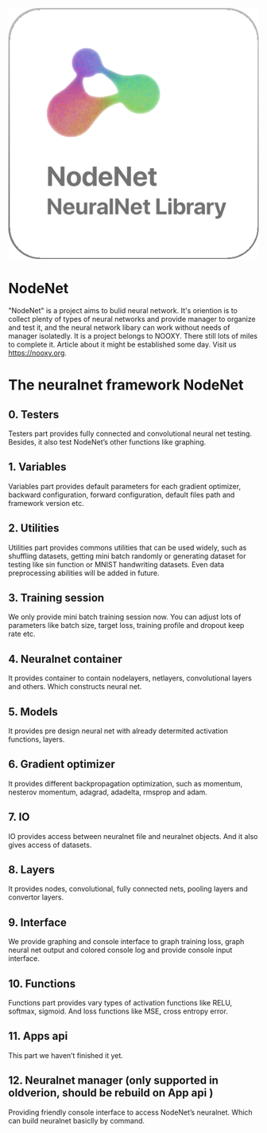 ![alt text](/imgs/NodeNet.png)

# NodeNet
"NodeNet" is a project aims to bulid neural network. It's oriention is to collect plenty of types of neural networks and provide manager to organize and test it, and the neural network libary can work without needs of manager isolatedly. It is a project belongs to NOOXY. There still lots of miles to  complete it. Article about it might be established some day. Visit us https://nooxy.org.

# The neuralnet framework NodeNet
## 0. Testers
  Testers part provides fully connected and convolutional neural net testing. Besides, it also test NodeNet’s other functions like graphing.

## 1. Variables
  Variables part provides default parameters for each gradient optimizer, backward configuration, forward configuration, default files path and framework version etc.

## 2. Utilities
  Utilities part provides commons utilities that can be used widely, such as shuffling datasets, getting mini batch randomly or generating dataset for testing like sin function or MNIST handwriting datasets. Even data preprocessing abilities will be added in future.

## 3. Training session
  We only provide mini batch training session now. You can adjust lots of parameters like batch size, target loss, training profile and dropout keep rate etc.

## 4. Neuralnet container
  It provides container to contain nodelayers, netlayers, convolutional layers and others. Which constructs neural net.

## 5. Models
  It provides pre design neural net with already determited activation functions, layers.

## 6. Gradient optimizer
  It provides different backpropagation optimization, such as momentum, nesterov momentum, adagrad, adadelta, rmsprop and adam.

## 7. IO
  IO provides access between neuralnet file and neuralnet objects. And it also gives access of datasets.

## 8. Layers
  It provides nodes, convolutional, fully connected nets, pooling layers and convertor layers.

## 9. Interface
  We provide graphing and console interface to graph training loss, graph neural net output and colored console log  and provide console input interface.

## 10. Functions
  Functions part provides vary types of activation functions like RELU, softmax, sigmoid. And loss functions like MSE, cross entropy error.

## 11. Apps api
  This part we haven’t finished it yet.

## 12. Neuralnet manager (only supported in oldverion, should be rebuild on App api )
  Providing friendly console interface to access NodeNet’s neuralnet. Which can build neuralnet basiclly by command.
